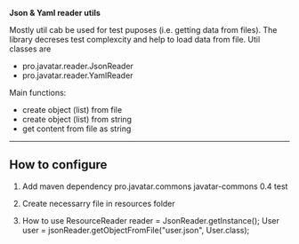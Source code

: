 **Json & Yaml reader utils** 

Mostly util cab be used for test puposes (i.e. getting data from files).
The library decreses test complexcity and help to load data from file.
Util classes are 
- pro.javatar.reader.JsonReader
- pro.javatar.reader.YamlReader

Main functions:
- create object (list) from file
- create object (list) from string
- get content from file as string

---

## How to configure

1. Add maven dependency
    <dependency>
        <groupId>pro.javatar.commons</groupId>
    	<artifactId>javatar-commons</artifactId>
    	<version>0.4</version>
	<scope>test</scope>
    </dependency>
    
2. Create necessarry file in resources folder 

3. How to use
	ResourceReader reader = JsonReader.getInstance();
	User user = jsonReader.getObjectFromFile("user.json", User.class);
